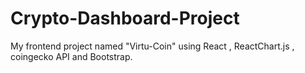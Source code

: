 # Crypto-Dashboard-Project
My frontend project named "Virtu-Coin" using React , ReactChart.js , coingecko API and Bootstrap.
